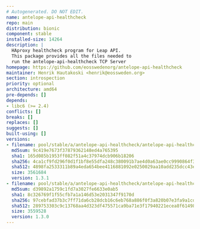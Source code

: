 ```yaml
---
# Autogenerated. DO NOT EDIT.
name: antelope-api-healthcheck
repo: main
distribution: bionic
component: stable
installed-size: 14264
description: |
  HAproxy healthcheck program for Leap API.
  This package provides all the files needed to
  run the antelope-api-healthcheck TCP Server
homepage: https://github.com/eosswedenorg/antelope-api-healthcheck
maintainer: Henrik Hautakoski <henrik@eossweden.org>
section: introspection
priority: optional
architecture: amd64
pre-depends: []
depends:
- libc6 (>= 2.4)
conflicts: []
breaks: []
replaces: []
suggests: []
built-using: []
versions:
- filename: pool/stable/a/antelope-api-healthcheck/antelope-api-healthcheck_1.3.1_amd64.deb
  md5sum: 9c419e7673f37879362148ed4a765395
  sha1: 165d085b1953ff082f51a4c37974dcb906b18206
  sha256: 4ca1cf9fd296f0d1f1bf8e55dfa248c380091b7ae4d0a63ae0cc9990864f3c78
  sha512: 4898fa2533311b89a4eda654bee4116881092e0250029aa10add235dcc43e63cda0c4cc4815b4b49030c617240a9f4aabbc0e4dd0511a55773eec8553725a1dd
  size: 3561684
  version: 1.3.1
- filename: pool/stable/a/antelope-api-healthcheck/antelope-api-healthcheck_1.3.0_amd64.deb
  md5sum: d39892a1759c1fd7a3027fe6633e0ab5
  sha1: 8c326769f1f55cfb7a1a146d53e2031347f9170d
  sha256: 97cebfad37b3c7ff71da6cb28dcb16c6eb768a886f0f3a820b07e3fa9a1cd46a
  sha512: 289753303c9c13768aa4d323df475571ca9ba71e3f17940221ecea8f614981507bc0bff8bb62e6819ae837c1a88af382f699d5d6e979e2a9466b2838999cb139
  size: 3559528
  version: 1.3.0
---
```

